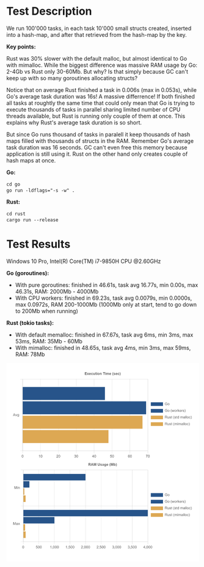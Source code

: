 # Test Description

We run 100'000 tasks, in each task 10'000 small structs created, inserted into a hash-map, and after that retrieved from the hash-map by the key.

**Key points:**

Rust was 30% slower with the default malloc, but almost identical to Go with mimalloc. While the biggest difference was massive RAM usage by Go: 2-4Gb vs Rust only 30-60Mb. But why? Is that simply because GC can't keep up with so many goroutines allocating structs?

Notice that on average Rust finished a task in 0.006s (max in 0.053s), while Go's average task duration was 16s! A massive differrence! If both finished all tasks at roughtly the same time that could only mean that Go is trying to execute thousands of tasks in parallel sharing limited number of CPU threads available, but Rust is running only couple of them at once. This explains why Rust's average task duration is so short. 

But since Go runs thousand of tasks in paralell it keep thousands of hash maps filled with thousands of structs in the RAM. Remember Go's average task duration was 16 seconds. GC can't even free this memory because application is still using it. Rust on the other hand only creates couple of hash maps at once.

**Go:**

```
cd go
go run -ldflags="-s -w" .
```

**Rust:**

```
cd rust
cargo run --release
```

# Test Results

Windows 10 Pro, Intel(R) Core(TM) i7-9850H CPU @2.60GHz

**Go (goroutines):**
 - With pure goroutines: finished in 46.61s, task avg 16.77s, min 0.00s, max 46.31s, RAM: 2000Mb - 4000Mb
 - With CPU workers: finished in 69.23s, task avg 0.0079s, min 0.0000s, max 0.0972s, RAM 200-1000Mb (1000Mb only at start, tend to go down to 200Mb when running)

**Rust (tokio tasks):**
 - With default memalloc: finished in 67.67s, task avg 6ms, min 3ms, max 53ms, RAM: 35Mb - 60Mb
 - With mimalloc: finished in 48.65s, task avg 4ms, min 3ms, max 59ms, RAM: 78Mb

![Chart](assets/chart1.png)
